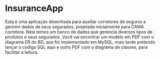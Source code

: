 # InsuranceApp
Esta é uma aplicação desenhada para auxiliar corretores de seguros a gerirem dados de seus segurados, projetada inicialmente para CAWA corretora.
Nela temos um banco de dados que gerencia diversos tipos de produtos e seus segurados.
Você vai encontrar um modelo em PDF com o diagrama ER do BD, que foi implementado em 
MySQL, mais tarde pretendo lançar o codigo SQL aqui e outro PDF com  o diagrama de classes,
para facilitar a leitura.
